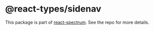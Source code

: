 # @react-types/sidenav

This package is part of [react-spectrum](https://github.com/watheia/spectrum). See the repo for more details.